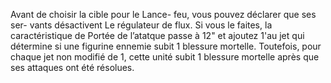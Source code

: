 Avant de choisir la cible pour le Lance-
feu, vous pouvez déclarer que ses ser-
vants désactivent Le régulateur de flux.
Si vous le faites, la caractéristique de
Portée de l’atatque passe à 12" et ajoutez
1'au jet qui détermine si une figurine
ennemie subit 1 blessure mortelle.
Toutefois, pour chaque jet non modifié
de 1, cette unité subit 1 blessure mortelle
après que ses attaques ont été résolues.
